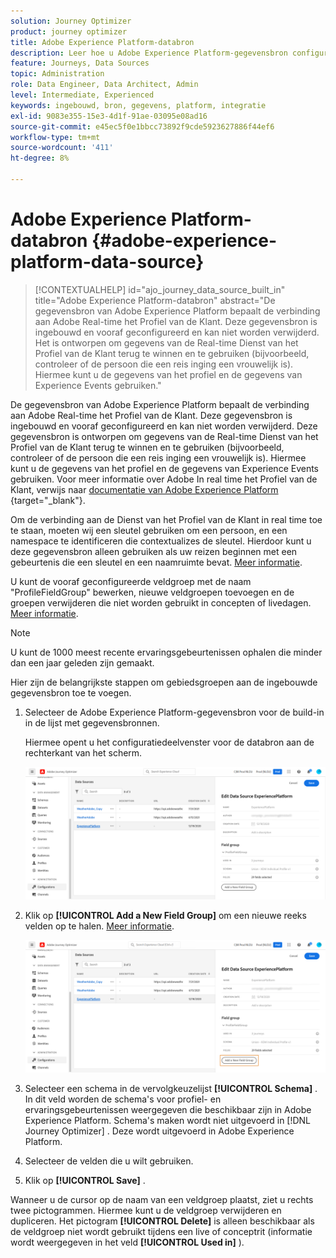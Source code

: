 ```yaml
---
solution: Journey Optimizer
product: journey optimizer
title: Adobe Experience Platform-databron
description: Leer hoe u Adobe Experience Platform-gegevensbron configureert
feature: Journeys, Data Sources
topic: Administration
role: Data Engineer, Data Architect, Admin
level: Intermediate, Experienced
keywords: ingebouwd, bron, gegevens, platform, integratie
exl-id: 9083e355-15e3-4d1f-91ae-03095e08ad16
source-git-commit: e45ec5f0e1bbcc73892f9cde5923627886f44ef6
workflow-type: tm+mt
source-wordcount: '411'
ht-degree: 8%

---
```


# Adobe Experience Platform-databron {#adobe-experience-platform-data-source}

>[!CONTEXTUALHELP]
>id="ajo_journey_data_source_built_in"
>title="Adobe Experience Platform-databron"
>abstract="De gegevensbron van Adobe Experience Platform bepaalt de verbinding aan Adobe Real-time het Profiel van de Klant. Deze gegevensbron is ingebouwd en vooraf geconfigureerd en kan niet worden verwijderd. Het is ontworpen om gegevens van de Real-time Dienst van het Profiel van de Klant terug te winnen en te gebruiken (bijvoorbeeld, controleer of de persoon die een reis inging een vrouwelijk is). Hiermee kunt u de gegevens van het profiel en de gegevens van Experience Events gebruiken."

De gegevensbron van Adobe Experience Platform bepaalt de verbinding aan Adobe Real-time het Profiel van de Klant. Deze gegevensbron is ingebouwd en vooraf geconfigureerd en kan niet worden verwijderd. Deze gegevensbron is ontworpen om gegevens van de Real-time Dienst van het Profiel van de Klant terug te winnen en te gebruiken (bijvoorbeeld, controleer of de persoon die een reis inging een vrouwelijk is). Hiermee kunt u de gegevens van het profiel en de gegevens van Experience Events gebruiken. Voor meer informatie over Adobe In real time het Profiel van de Klant, verwijs naar [ documentatie van Adobe Experience Platform ](https://experienceleague.adobe.com/docs/experience-platform/profile/home.html?lang=nl) {target="_blank"}.

Om de verbinding aan de Dienst van het Profiel van de Klant in real time toe te staan, moeten wij een sleutel gebruiken om een persoon, en een namespace te identificeren die contextualizes de sleutel. Hierdoor kunt u deze gegevensbron alleen gebruiken als uw reizen beginnen met een gebeurtenis die een sleutel en een naamruimte bevat. [Meer informatie](../building-journeys/journey.md).

U kunt de vooraf geconfigureerde veldgroep met de naam &quot;ProfileFieldGroup&quot; bewerken, nieuwe veldgroepen toevoegen en de groepen verwijderen die niet worden gebruikt in concepten of livedagen. [Meer informatie](../datasource/configure-data-sources.md#define-field-groups).

>[!NOTE]
>
>U kunt de 1000 meest recente ervaringsgebeurtenissen ophalen die minder dan een jaar geleden zijn gemaakt.

Hier zijn de belangrijkste stappen om gebiedsgroepen aan de ingebouwde gegevensbron toe te voegen.

1. Selecteer de Adobe Experience Platform-gegevensbron voor de build-in in de lijst met gegevensbronnen.

   Hiermee opent u het configuratiedeelvenster voor de databron aan de rechterkant van het scherm.

   ![](assets/journey23.png)

1. Klik op **[!UICONTROL Add a New Field Group]** om een nieuwe reeks velden op te halen. [Meer informatie](../datasource/configure-data-sources.md#define-field-groups).

   ![](assets/journey24.png)

1. Selecteer een schema in de vervolgkeuzelijst **[!UICONTROL Schema]** . In dit veld worden de schema&#39;s voor profiel- en ervaringsgebeurtenissen weergegeven die beschikbaar zijn in Adobe Experience Platform. Schema&#39;s maken wordt niet uitgevoerd in [!DNL Journey Optimizer] . Deze wordt uitgevoerd in Adobe Experience Platform.
1. Selecteer de velden die u wilt gebruiken.
1. Klik op **[!UICONTROL Save]** .

Wanneer u de cursor op de naam van een veldgroep plaatst, ziet u rechts twee pictogrammen. Hiermee kunt u de veldgroep verwijderen en dupliceren. Het pictogram **[!UICONTROL Delete]** is alleen beschikbaar als de veldgroep niet wordt gebruikt tijdens een live of conceptrit (informatie wordt weergegeven in het veld **[!UICONTROL Used in]** ).
